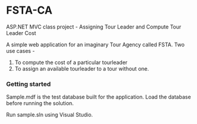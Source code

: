 # FSTA-CA
ASP.NET MVC class project - Assigning Tour Leader and Compute Tour Leader Cost

A simple web application for an imaginary Tour Agency called FSTA. Two use cases -
1) To compute the cost of a particular tourleader
2) To assign an available tourleader to a tour without one.

### Getting started

Sample.mdf is the test database built for the application. Load the database before running the solution.

Run sample.sln using Visual Studio.




